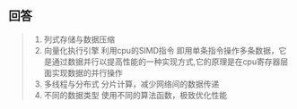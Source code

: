 

## 回答
> 1. 列式存储与数据压缩
> 2. 向量化执行引擎 利用cpu的SIMD指令 即用单条指令操作多条数据，它是通过数据并行以提高性能的一种实现方式,它的原理是在cpu寄存器层面实现数据的并行操作
> 3. 多线程与分布式  分片计算，减少网络间的数据传递
> 4. 不同的数据类型 使用不同的算法函数，极致优化性能